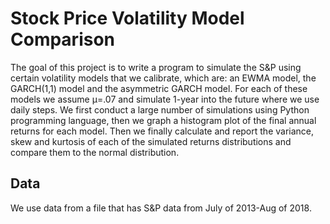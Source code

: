 # Stock Price Volatility Model Comparison

The goal of this project is to write a program to simulate the S&P using certain volatility models that we calibrate, which are: an EWMA model, the GARCH(1,1) model and the asymmetric GARCH model.  For each of these models we assume μ=.07 and simulate 1-year into the future where we use daily steps. We first conduct a large number of simulations using Python programming language, then we graph a histogram plot of the final annual returns for each model. Then we finally calculate and report the variance, skew and kurtosis of each of the simulated returns distributions and compare them to the normal distribution. 

## Data

We use data from a file that has S&P data from July of 2013-Aug of 2018.

	

